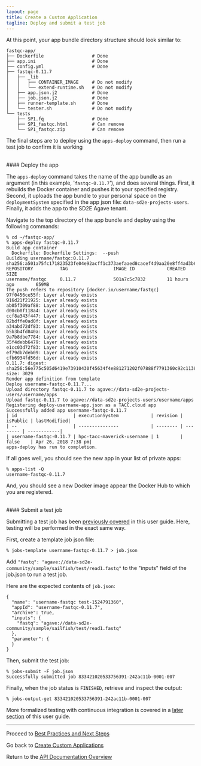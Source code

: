 ```yaml
---
layout: page
title: Create a Custom Application
tagline: Deploy and submit a test job
---
```


At this point, your app bundle directory structure should look similar to:
```
fastqc-app/
├── Dockerfile                  # Done
├── app.ini                     # Done
├── config.yml                  # Done
├── fastqc-0.11.7
│   ├── _lib
│   │   ├── CONTAINER_IMAGE     # Do not modify
│   │   └── extend-runtime.sh   # Do not modify
│   ├── app.json.j2             # Done
│   ├── job.json.j2             # Done
│   ├── runner-template.sh      # Done
│   └── tester.sh               # Do not modify
└── tests
    ├── SP1.fq                  # Done
    ├── SP1_fastqc.html         # Can remove
    └── SP1_fastqc.zip          # Can remove
```

The final steps are to deploy using the `apps-deploy` command, then run a test
job to confirm it is working


<br>
#### Deploy the app

The `apps-deploy` command takes the name of the app bundle as an argument (in
this example, '`fastqc-0.11.7`'), and does several things. First, it rebuilds the
Docker container and pushes it to your specified registry. Second, it uploads the
app bundle to your personal space on the `deploymentSystem` specified in the app
json file: `data-sd2e-projects-users`. Finally, it adds the app to the SD2E
Agave tenant.

Navigate to the top directory of the app bundle and deploy using the following
commands:
```
% cd ~/fastqc-app/
% apps-deploy fastqc-0.11.7
Build app container
  Dockerfile: Dockerfile Settings:  --push
Building username/fastqc:0.11.7
sha256:a501a75fc171823523fe04e92acff1c373aefaaed8cacef4d9aa20e8ff4ad3b69
REPOSITORY          TAG                 IMAGE ID            CREATED             SIZE
username/fastqc     0.11.7              501a7c5c7832        11 hours ago        659MB
The push refers to repository [docker.io/username/fastqc]
97f0456ce55f: Layer already exists
916d21f21925: Layer already exists
ab05f309af88: Layer already exists
d00cb0f118a4: Layer already exists
ccf8a343f447: Layer already exists
82bdffe0ad0f: Layer already exists
a34abd72df83: Layer already exists
b5b3b4fd840a: Layer already exists
9a7b8dbe7784: Layer already exists
35f4debb6479: Layer already exists
e1cc03d72f83: Layer already exists
ef79db7deb09: Layer already exists
cfb6934fd56d: Layer already exists
0.11.7: digest: sha256:56e775c505d6419e73910430f45634f4e881271202f07888f7791360c92c1138 size: 3029
Render app definition from template
Deploy username-fastqc-0.11.7...
Upload directory fastqc-0.11.7 to agave://data-sd2e-projects-users/username/apps
Upload fastqc-0.11.7 to agave://data-sd2e-projects-users/username/apps
Registering deploy-username-app.json as a TACC.cloud app
Successfully added app username-fastqc-0.11.7
| id                     | executionSystem            | revision | isPublic | lastModified|
| --                     | ---------------            | -------- | -------- | ------------|
| username-fastqc-0.11.7 | hpc-tacc-maverick-username | 1        | false    | Apr 26, 2018 7:38 pm|
apps-deploy has run to completion.
```

If all goes well, you should see the new app in your list of private apps:
```
% apps-list -Q
username-fastqc-0.11.7
```

And, you should see a new Docker image appear the Docker Hub to which you are
registered.

<br>
#### Submit a test job

Submitting a test job has been [previously covered](02.submit_job.md) in this
user guide. Here, testing will be performed in the exact same way.

First, create a template job json file:
```
% jobs-template username-fastqc-0.11.7 > job.json
```
Add `"fastq": "agave://data-sd2e-community/sample/sailfish/test/read1.fastq"` to the "inputs" field of the job.json to run a test job.

Here are the expected contents of `job.json`:
```
{
  "name": "username-fastqc test-1524791360",
  "appId": "username-fastqc-0.11.7",
  "archive": true,                                                         
  "inputs": {
    "fastq": "agave://data-sd2e-community/sample/sailfish/test/read1.fastq"
  },
  "parameter": {
  }
}
```

Then, submit the test job:
```
% jobs-submit -F job.json
Successfully submitted job 833421020533756391-242ac11b-0001-007
```

Finally, when the job status is `FINISHED`, retrieve and inspect the output:
```
% jobs-output-get 833421020533756391-242ac11b-0001-007
```

More formalized testing with continuous integration is covered in a
[later section](03.apps_ci_jenkins.md) of this user guide.


---
Proceed to [Best Practices and Next Steps](03.create_app_05.md)

Go back to [Create Custom Applications](03.create_app.md)

Return to the [API Documentation Overview](../index.md)
